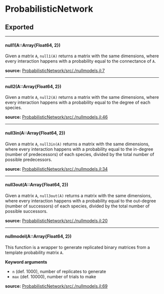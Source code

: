 # ProbabilisticNetwork

## Exported
---

#### null1(A::Array{Float64, 2})
Given a matrix `A`, `null1(A)` returns a matrix with the same dimensions, where
every interaction happens with a probability equal to the connectance of `A`.


**source:**
[ProbabilisticNetwork/src/./nullmodels.jl:7](https://github.com/PoisotLab/ProbabilisticNetwork.jl/tree/f6fb66d794890859faf38197ad9de83971cef6e8/src/./nullmodels.jl#L7)

---

#### null2(A::Array{Float64, 2})
Given a matrix `A`, `null2(A)` returns a matrix with the same dimensions, where
every interaction happens with a probability equal to the degree of each
species.


**source:**
[ProbabilisticNetwork/src/./nullmodels.jl:46](https://github.com/PoisotLab/ProbabilisticNetwork.jl/tree/f6fb66d794890859faf38197ad9de83971cef6e8/src/./nullmodels.jl#L46)

---

#### null3in(A::Array{Float64, 2})
Given a matrix `A`, `null3in(A)` returns a matrix with the same dimensions,
where every interaction happens with a probability equal to the in-degree
(number of predecessors) of each species, divided by the total number of
possible predecessors.


**source:**
[ProbabilisticNetwork/src/./nullmodels.jl:34](https://github.com/PoisotLab/ProbabilisticNetwork.jl/tree/f6fb66d794890859faf38197ad9de83971cef6e8/src/./nullmodels.jl#L34)

---

#### null3out(A::Array{Float64, 2})
Given a matrix `A`, `null3out(A)` returns a matrix with the same dimensions,
where every interaction happens with a probability equal to the out-degree
(number of successors) of each species, divided by the total number of possible
successors.


**source:**
[ProbabilisticNetwork/src/./nullmodels.jl:20](https://github.com/PoisotLab/ProbabilisticNetwork.jl/tree/f6fb66d794890859faf38197ad9de83971cef6e8/src/./nullmodels.jl#L20)

---

#### nullmodel(A::Array{Float64, 2})
 This function is a wrapper to generate replicated binary matrices from
a template probability matrix `A`.

**Keyword arguments**

- `n` (def. 1000), number of replicates to generate
- `max` (def. 10000), number of trials to make



**source:**
[ProbabilisticNetwork/src/./nullmodels.jl:69](https://github.com/PoisotLab/ProbabilisticNetwork.jl/tree/f6fb66d794890859faf38197ad9de83971cef6e8/src/./nullmodels.jl#L69)


